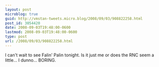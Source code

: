```yaml
---
layout: post
microblog: true
guid: http://vmstan-tweets.micro.blog/2008/09/03/908822258.html
post_id: 3054420
date: 2008-09-03T19:48:00-0600
lastmod: 2008-09-03T19:48:00-0600
type: post
url: /2008/09/03/908822258.html
---
```

I can't wait to see Falin' Palin tonight. Is it just me or does the RNC seem a little... I dunno... BORING.
